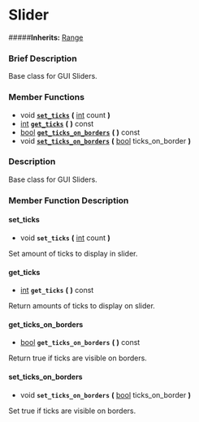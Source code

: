 #  Slider  
#####**Inherits:** [Range](class_range)

###  Brief Description  
Base class for GUI Sliders.

###  Member Functions 
  * void  **[`set_ticks`](#set_ticks)**  **(** [int](class_int) count  **)**
  * [int](class_int)  **[`get_ticks`](#get_ticks)**  **(** **)** const
  * [bool](class_bool)  **[`get_ticks_on_borders`](#get_ticks_on_borders)**  **(** **)** const
  * void  **[`set_ticks_on_borders`](#set_ticks_on_borders)**  **(** [bool](class_bool) ticks_on_border  **)**

###  Description  
Base class for GUI Sliders.

###  Member Function Description  

#### <a name="set_ticks">set_ticks</a>
  * void  **`set_ticks`**  **(** [int](class_int) count  **)**

Set amount of ticks to display in slider.

#### <a name="get_ticks">get_ticks</a>
  * [int](class_int)  **`get_ticks`**  **(** **)** const

Return amounts of ticks to display on slider.

#### <a name="get_ticks_on_borders">get_ticks_on_borders</a>
  * [bool](class_bool)  **`get_ticks_on_borders`**  **(** **)** const

Return true if ticks are visible on borders.

#### <a name="set_ticks_on_borders">set_ticks_on_borders</a>
  * void  **`set_ticks_on_borders`**  **(** [bool](class_bool) ticks_on_border  **)**

Set true if ticks are visible on borders.
